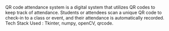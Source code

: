 QR code attendance system is a digital system that utilizes QR codes to keep track of attendance. Students or attendees scan a unique QR code to check-in to a class or event, and their attendance is automatically recorded. Tech Stack Used : Tkinter, numpy, openCV, qrcode.
